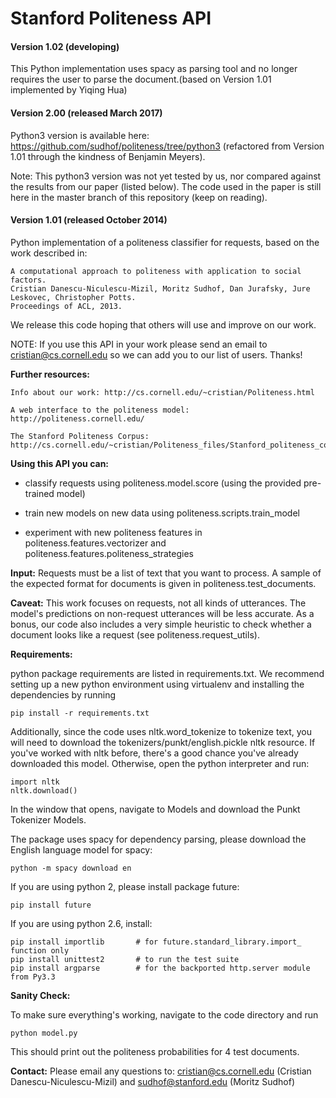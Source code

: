 Stanford Politeness API
=======================
#### Version 1.02 (developing) 

 This Python implementation uses spacy as parsing tool and no longer requires the user to parse the document.(based on Version 1.01 implemented by Yiqing Hua)

#### Version 2.00 (released March 2017)
 
 Python3 version is available here: https://github.com/sudhof/politeness/tree/python3 (refactored from Version 1.01 through the kindness of Benjamin Meyers). 
 
 Note: This python3 version was not yet tested by us, nor compared against the results from our paper (listed below).  The code used in the paper is still here in the master branch of this repository (keep on reading).
 
 
#### Version 1.01 (released October 2014)

Python implementation of a politeness classifier for requests, based on the work described in:

	A computational approach to politeness with application to social factors.  	
	Cristian Danescu-Niculescu-Mizil, Moritz Sudhof, Dan Jurafsky, Jure Leskovec, Christopher Potts.  
	Proceedings of ACL, 2013.


We release this code hoping that others will use and improve on our work.

NOTE: If you use this API in your work please send an email to cristian@cs.cornell.edu so we can add you to our list of users.  Thanks!


**Further resources:**

    Info about our work: http://cs.cornell.edu/~cristian/Politeness.html

    A web interface to the politeness model: http://politeness.cornell.edu/

    The Stanford Politeness Corpus: http://cs.cornell.edu/~cristian/Politeness_files/Stanford_politeness_corpus.zip


**Using this API you can:**

- classify requests using politeness.model.score  (using the provided pre-trained model)

- train new models on new data using politeness.scripts.train_model

- experiment with new politeness features in politeness.features.vectorizer and politeness.features.politeness_strategies


**Input:** Requests must be a list of text that you want to process.  A sample of the expected format for documents is given in politeness.test_documents.


**Caveat:** This work focuses on requests, not all kinds of utterances. The model's predictions on non-request utterances will be less accurate. As a bonus, our code also includes a very simple heuristic to check whether a document looks like a request (see politeness.request_utils).


**Requirements:** 

python package requirements are listed in requirements.txt. We recommend setting up a new python environment using virtualenv and installing the dependencies by running

    pip install -r requirements.txt

Additionally, since the code uses nltk.word_tokenize to tokenize text, you will need to download the  tokenizers/punkt/english.pickle nltk resource. If you've worked with nltk before, there's a good chance you've already downloaded this model. Otherwise, open the python interpreter and run:

    import nltk
    nltk.download()

In the window that opens, navigate to Models and download the Punkt Tokenizer Models.

The package uses spacy for dependency parsing, please download the English language model for spacy:

	python -m spacy download en

If you are using python 2, please install package future:

	pip install future

If you are using python 2.6, install:

	pip install importlib       # for future.standard_library.import_ function only
	pip install unittest2       # to run the test suite
	pip install argparse        # for the backported http.server module from Py3.3



**Sanity Check:**

To make sure everything's working, navigate to the code directory and run

    python model.py

This should print out the politeness probabilities for 4 test documents.


**Contact:** Please email any questions to: cristian@cs.cornell.edu (Cristian Danescu-Niculescu-Mizil) and sudhof@stanford.edu (Moritz Sudhof)
